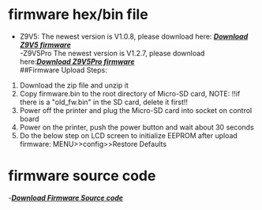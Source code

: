 # firmware hex/bin file
- Z9V5: The newest version is V1.0.8, please download here: [***Download Z9V5 firmware***](https://github.com/ZONESTAR3D/Firmware/tree/master/Z9/Z9V5/bin/Z9V5)    
-Z9V5Pro The newest version is V1.2.7, please download here:[***Download Z9V5Pro firmware***](https://github.com/ZONESTAR3D/Firmware/tree/master/Z9/Z9V5/bin/Z9V5Pro/released)  
##Firmware Upload Steps:
1. Download the zip file and unzip it
2. Copy firmware.bin to the root directory of Micro-SD card, NOTE: !!if there is a "old_fw.bin" in the SD card, delete it first!!
3. Power off the printer and plug the Micro-SD card into socket on control board
4. Power on the printer, push the power button and wait about 30 seconds
5. Do the below step on LCD screen to initialize EEPROM after upload firmware: MENU>>config>>Restore Defaults

# firmware source code
-[***Download Firmware Source code***](https://github.com/ZONESTAR3D/source-code-for-3d-printer)
